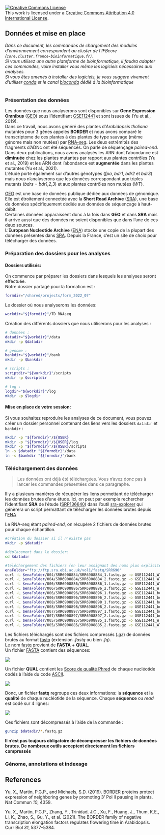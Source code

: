 <a rel="license" href="http://creativecommons.org/licenses/by/4.0/"><img alt="Creative Commons License" style="border-width:0" src="https://i.creativecommons.org/l/by/4.0/88x31.png" /></a><br />This
work is licensed under a
<a rel="license" href="http://creativecommons.org/licenses/by/4.0/">Creative
Commons Attribution 4.0 International License</a>.

Données et mise en place
------------------------

*Dans ce document, les commandes de chargement des modules
d’environnement correspondent au cluster de l’IFBcore
(`core.cluster.france-bioinformatique.fr`).  
Si vous utilisez une autre plateforme de bioinformatique, il faudra
adapter ces commandes, voire installer vous même les logiciels
nécessaires aux analyses.  
Si vous êtes amenés à installer des logiciels, je vous suggère vivement
d’utiliser [conda](https://conda.io/en/latest/index.html) et le canal
[bioconda](https://bioconda.github.io/) dédié à la bioinformatique*  
</br>

### Présentation des données

Les données que nous analyserons sont disponibles sur **Gene Expression
Omnibus** ([GEO](https://www.ncbi.nlm.nih.gov/geo/)) sous l’identifiant
[GSE112441](https://www.ncbi.nlm.nih.gov/geo/query/acc.cgi?acc=GSE112441)
et sont issues de (Yu et al., 2019).  
Dans ce travail, nous avons généré des plantes d’*Arabidopsis thaliana*
mutantes pour 3 gènes appelés **BORDER** et nous avons comparé le
transcriptome de ces plantes à des plantes de type sauvage (même génome
mais non mutées) par [RNA-seq](https://en.wikipedia.org/wiki/RNA-Seq).
Les deux extrémités des fragments d’ADNc ont été séquencés. On parle de
séquençage *paired-end*.  
Dans deux publications, nous avons analysés les ARN dont l’abondance est
**diminuée** chez les plantes mutantes par rapport aux plantes contrôles
(Yu et al., 2019) et les ARN dont l’abondance est **augmentée** dans les
plantes mutantes (Yu et al., 2021).  
L’étude porte également sur d’autres génotypes (*fpa*, *bdr1*, *bdr2* et
*bdr3*) mais nous n’analyserons que les données correspondant aux
triples mutants (*bdrs* = *bdr1,2,3*) et aux plantes contrôles non
mutées (*WT*).

[GEO](https://www.ncbi.nlm.nih.gov/geo/) est une base de données
publique dédiée aux données de génomique. Elle est étroitement connectée
avec la **Short Read Archive**
([SRA](https://www.ncbi.nlm.nih.gov/sra)), une base de données
spécifiquement dédiée aux données de séquençage à haut-débit.  
Certaines données apparaissent donc à la fois dans **GEO** et dans
**SRA** mais il arrive aussi que des données ne soient disponibles que
dans l’une de ces deux sources.  
L’**European Nucleotide Archive** ([ENA](https://www.ebi.ac.uk/ena))
stocke une copie de la plupart des données présentes dans
[SRA](https://www.ncbi.nlm.nih.gov/sra). Depuis la France, c’est un site
de choix pour télécharger des données.

### Préparation des dossiers pour les analyses

#### Dossiers utilisés:

On commence par préparer les dossiers dans lesquels les analyses seront
effectuée.  
Notre dossier partagé pour la formation est :

``` bash
formdir="/shared/projects/form_2022_07"
```

Le dossier où nous analyserons les données:

``` bash
workdir="${formdir}"/TD_RNAseq
```

Création des différents dossiers que nous utiliserons pour les analyses
:

``` bash
# données :
datadir="${workdir}"/data
mkdir -p $datadir

# génome :
bankdir="${workdir}"/bank
mkdir -p $bankdir

# scripts :
scriptdir="${workdir}"/scripts
mkdir -p $scriptdir

# log :
logdir="${workdir}"/log
mkdir -p $logdir
```

#### Mise en place de votre session:

Si vous souhaitez reproduire les analyses de ce document, vous pouvez
créer un dossier personnel contenant des liens vers les dossiers
`datadir` et `bankdir` :

``` bash
mkdir -p "${formdir}"/${USER}
mkdir -p "${formdir}"/${USER}/log
mkdir -p "${formdir}"/${USER}/scripts
ln -s $datadir "${formdir}"/data
ln -s $bankdir "${formdir}"/bank
```

### Téléchargement des données

> Les données ont déjà été téléchargées. Vous n’avez donc pas à lancer
> les commandes présentées dans ce paragraphe.

Il y a plusieurs manières de récupérer les liens permettant de
télécharger les données brutes d’une étude. Ici, on peut par exemple
rechercher l’identifiant **SRA** de l’étude
([SRP136640](https://trace.ncbi.nlm.nih.gov/Traces/sra/?study=SRP136640))
dans l’outil [sra-explorer](https://sra-explorer.info/) qui génèrera un
script permattant de télécharger les données brutes depuis
l’[ENA](https://www.ebi.ac.uk/ena).

Le RNA-seq étant *paired-end*, on récupère 2 fichiers de données brutes
pour chaque échantillon.

``` bash
#création du dossier si il n'existe pas
mkdir -p $datadir

#déplacement dans le dossier:
cd $datadir

#téléchargement des fichiers (en leur assignant des noms plus explicites)
enaFolder="ftp://ftp.sra.ebi.ac.uk/vol1/fastq/SRR690"
curl -L $enaFolder/004/SRR6908884/SRR6908884_1.fastq.gz -o GSE112441_WT_rep1_R1.fastq.gz
curl -L $enaFolder/004/SRR6908884/SRR6908884_2.fastq.gz -o GSE112441_WT_rep1_R2.fastq.gz
curl -L $enaFolder/006/SRR6908886/SRR6908886_1.fastq.gz -o GSE112441_WT_rep3_R1.fastq.gz
curl -L $enaFolder/006/SRR6908886/SRR6908886_2.fastq.gz -o GSE112441_WT_rep3_R2.fastq.gz
curl -L $enaFolder/006/SRR6908896/SRR6908896_1.fastq.gz -o GSE112441_bdrs_rep1_R1.fastq.gz
curl -L $enaFolder/006/SRR6908896/SRR6908896_2.fastq.gz -o GSE112441_bdrs_rep1_R2.fastq.gz
curl -L $enaFolder/008/SRR6908898/SRR6908898_1.fastq.gz -o GSE112441_bdrs_rep3_R1.fastq.gz
curl -L $enaFolder/008/SRR6908898/SRR6908898_2.fastq.gz -o GSE112441_bdrs_rep3_R2.fastq.gz
curl -L $enaFolder/007/SRR6908897/SRR6908897_1.fastq.gz -o GSE112441_bdrs_rep2_R1.fastq.gz
curl -L $enaFolder/007/SRR6908897/SRR6908897_2.fastq.gz -o GSE112441_bdrs_rep2_R2.fastq.gz
curl -L $enaFolder/005/SRR6908885/SRR6908885_1.fastq.gz -o GSE112441_WT_rep2_R1.fastq.gz
curl -L $enaFolder/005/SRR6908885/SRR6908885_2.fastq.gz -o GSE112441_WT_rep2_R2.fastq.gz
```

Les fichiers téléchargés sont des fichiers compressés (*.gz*) de données
brutes au format [fastq](https://fr.wikipedia.org/wiki/FASTQ) (extension
*.fastq* ou bien *.fq*).  
Le nom [fastq](https://fr.wikipedia.org/wiki/FASTQ) provient de
[**FASTA**](https://fr.wikipedia.org/wiki/FASTA_(format_de_fichier)) +
**QUAL**.  
Un fichier
[FASTA](https://fr.wikipedia.org/wiki/FASTA_(format_de_fichier))
contient des séquences:

![](img/FastaFormat.png)

Un fichier **QUAL** contient les [Score de qualité
Phred](https://fr.wikipedia.org/wiki/Score_de_qualit%C3%A9_phred) de
chaque nucléotide codés à l’aide du code
[ASCII](https://fr.wikipedia.org/wiki/American_Standard_Code_for_Information_Interchange).

![](img/PhredScore.png)

Donc, un fichier **fastq** regroupe ces deux informations: la
**séquence** et la **qualité** de chaque nucléotide de la séquence.
Chaque **séquence** ou *read* est codé sur 4 lignes:

![](img/FastqFormat.png)

Ces fichiers sont décompressés à l’aide de la commande :

``` bash
gunzip $datadir/*.fastq.gz
```

**Il n’est pas toujours obligatoire de décompresser les fichiers de
données brutes. De nombreux outils acceptent directement les fichiers
compressés**

### Génome, annotations et indexage

References
----------

Yu, X., Martin, P.G.P., and Michaels, S.D. (2019). BORDER proteins
protect expression of neighboring genes by promoting 3’ Pol II pausing
in plants. Nat Commun *10*, 4359.

Yu, X., Martin, P.G.P., Zhang, Y., Trinidad, J.C., Xu, F., Huang, J.,
Thum, K.E., Li, K., Zhao, S., Gu, Y., et al. (2021). The BORDER family
of negative transcription elongation factors regulates flowering time in
Arabidopsis. Curr Biol *31*, 5377–5384.
